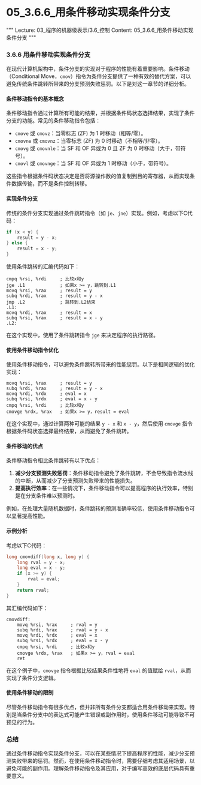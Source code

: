 # 05_3.6.6_用条件移动实现条件分支

"""
Lecture: 03_程序的机器级表示/3.6_控制
Content: 05_3.6.6_用条件移动实现条件分支
"""

### 3.6.6 用条件移动实现条件分支

在现代计算机架构中，条件分支的实现对于程序的性能有着重要影响。条件移动（Conditional Move，`cmov`）指令为条件分支提供了一种有效的替代方案，可以避免传统条件跳转所带来的分支预测失败惩罚。以下是对这一章节的详细分析。

#### 条件移动指令的基本概念

条件移动指令通过计算所有可能的结果，并根据条件码状态选择结果，实现了条件分支的功能。常见的条件移动指令包括：
- `cmove` 或 `cmovz`：当零标志 (ZF) 为 1 时移动（相等/零）。
- `cmovne` 或 `cmovnz`：当零标志 (ZF) 为 0 时移动（不相等/非零）。
- `cmovg` 或 `cmovnle`：当 SF 和 OF 异或为 0 且 ZF 为 0 时移动（大于，带符号）。
- `cmovl` 或 `cmovnge`：当 SF 和 OF 异或为 1 时移动（小于，带符号）。

这些指令根据条件码状态决定是否将源操作数的值复制到目的寄存器，从而实现条件数据传输，而不是条件控制转移。

#### 实现条件分支

传统的条件分支实现通过条件跳转指令（如 `je`、`jne`）实现。例如，考虑以下C代码：
```c
if (x < y) {
    result = y - x;
} else {
    result = x - y;
}
```
使用条件跳转的汇编代码如下：
```assembly
cmpq %rsi, %rdi     ; 比较x和y
jge .L1             ; 如果x >= y，跳转到.L1
movq %rsi, %rax     ; result = y
subq %rdi, %rax     ; result = y - x
jmp .L2             ; 跳转到.L2结束
.L1:
movq %rdi, %rax     ; result = x
subq %rsi, %rax     ; result = x - y
.L2:
```
在这个实现中，使用了条件跳转指令 `jge` 来决定程序的执行路径。

#### 使用条件移动指令优化

使用条件移动指令，可以避免条件跳转所带来的性能惩罚。以下是相同逻辑的优化实现：
```assembly
movq %rsi, %rax     ; result = y
subq %rdi, %rax     ; result = y - x
movq %rdi, %rdx     ; eval = x
subq %rsi, %rdx     ; eval = x - y
cmpq %rsi, %rdi     ; 比较x和y
cmovge %rdx, %rax   ; 如果x >= y，result = eval
```
在这个实现中，通过计算两种可能的结果 `y - x` 和 `x - y`，然后使用 `cmovge` 指令根据条件码状态选择最终结果，从而避免了条件跳转。

#### 条件移动的优点

条件移动指令相比条件跳转有以下优点：
1. **减少分支预测失败惩罚**：条件移动指令避免了条件跳转，不会导致指令流水线的中断，从而减少了分支预测失败带来的性能损失。
2. **提高执行效率**：在一些情况下，条件移动指令可以提高程序的执行效率，特别是在分支条件难以预测时。

例如，在处理大量随机数据时，条件跳转的预测准确率较低，使用条件移动指令可以显著提高性能。

#### 示例分析

考虑以下C代码：
```c
long cmovdiff(long x, long y) {
    long rval = y - x;
    long eval = x - y;
    if (x >= y) {
        rval = eval;
    }
    return rval;
}
```
其汇编代码如下：
```assembly
cmovdiff:
    movq %rsi, %rax     ; rval = y
    subq %rdi, %rax     ; rval = y - x
    movq %rdi, %rdx     ; eval = x
    subq %rsi, %rdx     ; eval = x - y
    cmpq %rsi, %rdi     ; 比较x和y
    cmovge %rdx, %rax   ; 如果x >= y，rval = eval
    ret
```
在这个例子中，`cmovge` 指令根据比较结果条件性地将 `eval` 的值赋给 `rval`，从而实现了条件分支逻辑。

#### 使用条件移动的限制

尽管条件移动指令有很多优点，但并非所有条件分支都适合用条件移动来实现。特别是当条件分支中的表达式可能产生错误或副作用时，使用条件移动可能导致不可预见的行为。

### 总结

通过条件移动指令实现条件分支，可以在某些情况下提高程序的性能，减少分支预测失败带来的惩罚。然而，在使用条件移动指令时，需要仔细考虑其适用场景，以避免可能的副作用。理解条件移动指令及其应用，对于编写高效的底层代码具有重要意义。